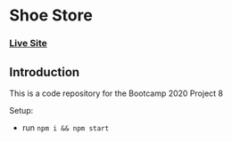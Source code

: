 # Shoe Store

### [Live Site](http://bootcamp-2020_space_x_app.surge.sh/)

## Introduction

This is a code repository for the Bootcamp 2020 Project 8

Setup:

- run `npm i && npm start`

